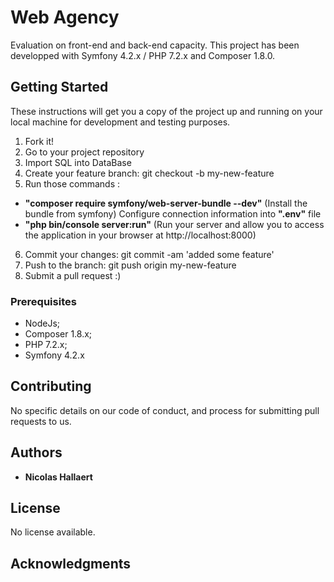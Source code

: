 # Web Agency

Evaluation on front-end and back-end capacity.
This project has been developped with Symfony 4.2.x / PHP 7.2.x and Composer 1.8.0.

## Getting Started

These instructions will get you a copy of the project up and running on your local machine for development and testing purposes.

1. Fork it!
2. Go to your project repository
3. Import SQL into DataBase
4. Create your feature branch: git checkout -b my-new-feature
5. Run those commands : 
  * **"composer require symfony/web-server-bundle --dev"** (Install the bundle from symfony)
  Configure connection information into **".env"** file
  * **"php bin/console server:run"** (Run your server and allow you to access the application in your browser at             http://localhost:8000)
6. Commit your changes: git commit -am 'added some feature'
7. Push to the branch: git push origin my-new-feature
8. Submit a pull request :)

### Prerequisites

- NodeJs;
- Composer 1.8.x;
- PHP 7.2.x;
- Symfony 4.2.x

## Contributing

No specific details on our code of conduct, and process for submitting pull requests to us.

## Authors

* **Nicolas Hallaert**

## License

No license available.

## Acknowledgments

